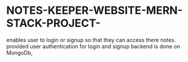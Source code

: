 # NOTES-KEEPER-WEBSITE-MERN-STACK-PROJECT-
enables user to login or signup so that they can access there notes. provided user authentication for login and signup backend is done on MongoDb,
